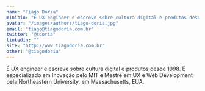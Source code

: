 ```yaml
---
name: "Tiago Doria"
minibio: "É UX engineer e escreve sobre cultura digital e produtos desde 1998. É especializado em Inovação pelo MIT e Mestre em UX e Web Development pela Northeastern University, em Massachusetts, EUA."
avatar: "/images/authors/tiago-doria.jpg"
email: "tiago@tiagodoria.com.br"
twitter: "@tdoria"
linkedin: ""
site: "http://www.tiagodoria.com.br"
other: "@tiagodoria"
---
```


É UX engineer e escreve sobre cultura digital e produtos desde 1998. É especializado em Inovação pelo MIT e Mestre em UX e Web Development pela Northeastern University, em Massachusetts, EUA.


